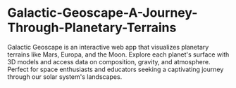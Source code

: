 # Galactic-Geoscape-A-Journey-Through-Planetary-Terrains
Galactic Geoscape is an interactive web app that visualizes planetary terrains like Mars, Europa, and the Moon. Explore each planet's surface with 3D models and access data on composition, gravity, and atmosphere. Perfect for space enthusiasts and educators seeking a captivating journey through our solar system's landscapes.
